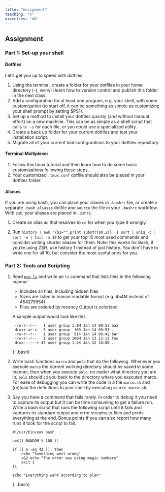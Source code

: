 ```yaml
---
title: "Assignment"
teaching: "0"
exercises: "40"
---
```


## Assignment

### Part 1: Set-up your shell

#### Dotfiles

Let’s get you up to speed with dotfiles.

 1. Using the terminal, create a folder for your dotfiles in your home directory (`~`), we will learn how to version control and publish this folder in the next class.
 2. Add a configuration for at least one program, e.g. your shell, with some customization (to start off, it can be something as simple as customizing your shell prompt by setting $PS1).
 3. Set up a method to install your dotfiles quickly (and without manual effort) on a new machine. This can be as simple as a shell script that calls `ln -s` for each file, or you could use a specialized utility.
 4. Create a back up folder for your current dotfiles and test your installation script.
 5. Migrate all of your current tool configurations to your dotfiles repository.

#### Terminal Multiplexer
 1. Follow this tmux tutorial and then learn how to do some basic customizations following these steps.
 2. Your customized `.tmux.conf` dotfile should also be placed in your dotfiles folder.

#### Aliases
If you are using bash, you can place your aliases in `.bashrc` file, or create a separate `.bash_aliases` dotfile and `source` the file in your `.bashrc` workflow. With `zsh`, your aliases are placed in `.zshrc`.

 1. Create an alias `dc` that resolves to `cd` for when you type it wrongly.

 2. Run `history | awk '{$1="";print substr($0,2)}' | sort | uniq -c | sort -n | tail -n 10` to get your top 10 most used commands and consider writing shorter aliases for them. Note: this works for Bash; if you’re using ZSH, use history 1 instead of just history. You don't have to write one for all 10, but consider the most useful ones for you. 

### Part 2: Tools and Scripting
 
 1. Read [`man ls`](https://www.man7.org/linux/man-pages/man1/ls.1.html) and write an `ls` command that lists files in the following manner

    - Includes all files, including hidden files
    - Sizes are listed in human readable format (e.g. 454M instead of 454279954)
    - Files are ordered by recency
    Output is colorized

    A sample output would look like this

    ~~~
     -rw-r--r--   1 user group 1.1M Jan 14 09:53 baz
     drwxr-xr-x   5 user group  160 Jan 14 09:53 .
     -rw-r--r--   1 user group  514 Jan 14 06:42 bar
     -rw-r--r--   1 user group 106M Jan 13 12:12 foo
     drwx------+ 47 user group 1.5K Jan 12 18:08 ..
     ~~~
     {: .bash}

 2. Write bash functions `marco` and `polo` that do the following. Whenever you execute `marco` the current working directory should be saved in some manner, then when you execute `polo`, no matter what directory you are in, `polo` should `cd` you back to the directory where you executed marco. For ease of debugging you can write the code in a file `marco.sh` and (re)load the definitions to your shell by executing `source marco.sh`.

 3. Say you have a command that fails rarely. In order to debug it you need to capture its output but it can be time consuming to get a failure run. Write a bash script that runs the following script until it fails and captures its standard output and error streams to files and prints everything at the end. Bonus points if you can also report how many runs it took for the script to fail.

    ~~~
    #!/usr/bin/env bash

    n=$(( RANDOM % 100 ))

    if [[ n -eq 42 ]]; then
        echo "Something went wrong"
        >&2 echo "The error was using magic numbers"
        exit 1
    fi

    echo "Everything went according to plan"
    ~~~
    {: .bash}

